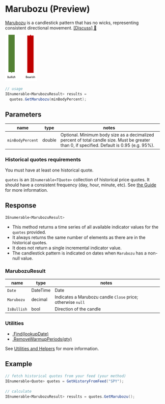 # Marubozu (Preview)

[Marubozu](https://en.wikipedia.org/wiki/Marubozu) is a candlestick pattern that has no wicks, representing consistent directional movement.
[[Discuss] :speech_balloon:](https://github.com/DaveSkender/Stock.Indicators/discussions/512 "Community discussion about this indicator")

  <img src="pattern.png" alt="drawing" height="150" />

```csharp
// usage
IEnumerable<MarubozuResult> results =
  quotes.GetMarubozu(minBodyPercent);
```

## Parameters

| name | type | notes
| -- |-- |--
| `minBodyPercent` | double | Optional.  Minimum body size as a decimalized percent of total candle size.  Must be greater than 0, if specified.  Default is 0.95 (e.g. 95%).

### Historical quotes requirements

You must have at least one historical quote.

`quotes` is an `IEnumerable<TQuote>` collection of historical price quotes.  It should have a consistent frequency (day, hour, minute, etc).  See [the Guide](../../docs/GUIDE.md#historical-quotes) for more information.

## Response

```csharp
IEnumerable<MarubozuResult>
```

- This method returns a time series of all available indicator values for the `quotes` provided.
- It always returns the same number of elements as there are in the historical quotes.
- It does not return a single incremental indicator value.
- The candlestick pattern is indicated on dates when `Marubozu` has a non-null value.

### MarubozuResult

| name | type | notes
| -- |-- |--
| `Date` | DateTime | Date
| `Marubozu` | decimal | Indicates a Marubozu candle `Close` price; otherwise `null`
| `IsBullish` | bool | Direction of the candle

### Utilities

- [.Find(lookupDate)](../../docs/UTILITIES.md#find-indicator-result-by-date)
- [.RemoveWarmupPeriods(qty)](../../docs/UTILITIES.md#remove-warmup-periods)

See [Utilities and Helpers](../../docs/UTILITIES.md#utilities-for-indicator-results) for more information.

## Example

```csharp
// fetch historical quotes from your feed (your method)
IEnumerable<Quote> quotes = GetHistoryFromFeed("SPY");

// calculate
IEnumerable<MarubozuResult> results = quotes.GetMarubozu();
```
